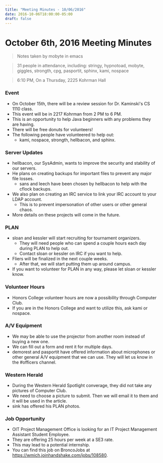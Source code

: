 ```yaml
---
title: "Meeting Minutes - 10/06/2016"
date: 2016-10-06T18:00:00-05:00
draft: false
---
```


# October 6th, 2016 Meeting Minutes
> Notes taken by mobyte in emacs

> 31 people in attendance, including: stringy, hypnotoad, mobyte, giggles, strongth, cpg, pasportit, sphinx, kami, nospace

> 6:10 PM, On a Thursday, 2225 Kohrman Hall

### Event
- On October 15th, there will be a review session for Dr. Kaminski's CS 1110 class.
- This event will be in 2217 Kohrman from 2 PM to 6 PM.
- This is an opportunity to help Java beginners with any problems they are having.
- There will be free donuts for volunteers!
- The following people have volunteered to help out:
  - kami, nospace, strongth, hellbacon, and sphinx.

### Server Updates
- hellbacon, our SysAdmin, wants to improve the security and stability of our servers.
- He plans on creating backups for important files to prevent any major file losses.
  - sans and leech have been chosen by hellbacon to help with the cflock backups.
- We also plan on creating an IRC service to link your IRC account to your LDAP account.
  - This is to prevent impersonation of other users or other general chaos.
- More details on these projects will come in the future.

### PLAN
- sloan and kessler will start recruiting for tournament organizers.
  - They will need people who can spend a couple hours each day during PLAN to help out.
  - Contact sloan or kessler on IRC if you want to help.
- Fliers will be finalized in the next couple weeks. 
  - After that, we will start putting them up around campus.
- If you want to volunteer for PLAN in any way, please let sloan or kessler know.

### Volunteer Hours
- Honors College volunteer hours are now a possibility through Computer Club.
- If you are in the Honors College and want to utilize this, ask kami or nospace.

### A/V Equipment
- We may be able to use the projector from another room instead of buying a new one.
- We can fill out a form and rent it for multiple days.
- demorest and pasportit have offered information about microphones or other general A/V equipment that we can use. They will let us know in the #officers channel.

### Western Herald
- During the Western Herald Spotlight converage, they did not take any pictures of Computer Club.
- We need to choose a picture to submit. Then we will email it to them and it will be used in the article.
- sink has offered his PLAN photos.

### Job Opportunity
- OIT Project Management Office is looking for an IT Project Management Assistant Student Employee.
- They are offering 25 hours per week at a SE3 rate.
- This may lead to a potential internship.
- You can find this job on BroncoJobs at https://wmich.joinhandshake.com/jobs/108580.
